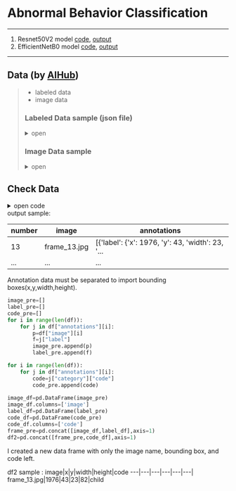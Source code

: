 # Abnormal Behavior Classification
***
1. Resnet50V2 model [code](https://github.com/yeol0129/AbnormalBehavior-Classification/blob/master/main.py), [output](https://github.com/yeol0129/AbnormalBehavior-Classification/blob/master/Resnet_output.out)
2. EfficientNetB0 model [code](https://github.com/yeol0129/AbnormalBehavior-Classification/blob/master/efficient.py), [output](https://github.com/yeol0129/AbnormalBehavior-Classification/blob/master/Efficientnet_output.out)
***
## Data (by [AIHub](https://www.aihub.or.kr/aihubdata/data/view.do?currMenu=115&topMenu=100&aihubDataSe=realm&dataSetSn=174))
> * labeled data
> * image data
> ### Labeled Data sample (json file)
> 
> <details>
> <summary>open</summary>
> <img src="https://user-images.githubusercontent.com/111839344/216802059-378c31f1-14a0-4127-8cdf-5ef276f004f3.png" width="350" height="400">
>
> ```
> 'annotation_2245757.json',
> 'annotation_2250768.json',
> 'annotation_2250172.json',
> 'annotation_2076491.json',
> 'annotation_2250177.json',
> ...
> ```
> The number of json file is 157
> </details>
> 
> ### Image Data sample
> <details>
> <summary>open</summary>
> <img src="https://user-images.githubusercontent.com/111839344/216803164-7229af7d-90cb-4f5b-b74f-f303ec3e0a48.png" width="300" height="300">
>
> The number of image file is 21,136
> </details>

## Check Data
<details>
<summary>open code</summary>
    
```python
for i in range(len(json_file_list)):
    with open("/Volumes/Siyeol_ssd/jupyter/지하철 역사 내 CCTV 이상행동 영상/Training/폭행/[라벨]폭행_1/"+json_file_list[i]) as f:
        d = json.load(f)
    frame=json_normalize(d['frames'])
    list_df.append(frame)
df=pd.concat(list_df,ignore_index=True)
print(df)
```
</details>
output sample: 

number|image|annotations
---|---|---|
13|frame_13.jpg|[{'label': {'x': 1976, 'y': 43, 'width': 23, '...
...|...|...|

Annotation data must be separated to import bounding boxes(x,y,width,height).
```python
image_pre=[]
label_pre=[]
code_pre=[]
for i in range(len(df)):
    for j in df["annotations"][i]:
        p=df["image"][i]
        f=j["label"]
        image_pre.append(p)
        label_pre.append(f)

for i in range(len(df)):
    for j in df["annotations"][i]:
        code=j["category"]["code"]
        code_pre.append(code)
        
image_df=pd.DataFrame(image_pre)
image_df.columns=['image']
label_df=pd.DataFrame(label_pre)
code_df=pd.DataFrame(code_pre)
code_df.columns=['code']
frame_pre=pd.concat([image_df,label_df],axis=1)
df2=pd.concat([frame_pre,code_df],axis=1)

```
I created a new data frame with only the image name, bounding box, and code left.

df2 sample : 
image|x|y|width|height|code
---|---|---|---|---|---|
frame_13.jpg|1976|43|23|82|child
